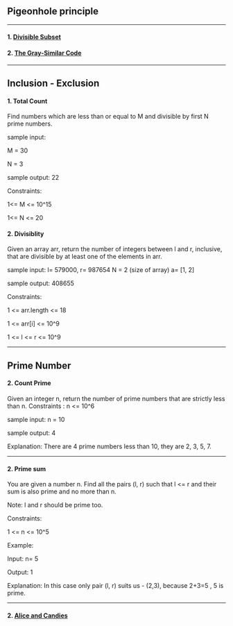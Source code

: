 ## Pigeonhole principle

---

#### 1. [ Divisible Subset ](https://www.codechef.com/problems/DIVSUBS)

#### 2. [ The Gray-Similar Code ](https://www.codechef.com/problems/GRAYSC)

---

## Inclusion - Exclusion

#### 1. Total Count

Find numbers which are less than or equal to M and divisible by first N prime numbers.

sample input:

M = 30

N = 3

sample output: 22

Constraints:

1<= M <= 10^15

1<= N <= 20

#### 2. Divisiblity

Given an array arr, return the number of integers between l and r, inclusive, that are divisible by at least one of the elements in arr.

sample input:
l= 579000, r= 987654
N = 2 (size of array)
a= [1, 2]

sample output: 408655

Constraints:

1 <= arr.length <= 18

1 <= arr[i] <= 10^9

1 <= l <= r <= 10^9

---

## Prime Number

#### 2. Count Prime

Given an integer n, return the number of prime numbers that are strictly less than n.
Constraints : n <= 10^6

sample input:
n = 10

sample output: 4

Explanation: There are 4 prime numbers less than 10, they are 2, 3, 5, 7.

---

#### 2. Prime sum

You are given a number n. Find all the pairs (l, r) such that l <= r and their sum is also prime and no more than n.

Note: l and r should be prime too.

Constraints:

1 <= n <= 10^5

Example:

Input: n= 5

Output: 1

Explanation:
In this case only pair (l, r) suits us - (2,3), because 2+3=5 , 5 is prime.

---

#### 2. [ Alice and Candies ](https://www.hackerearth.com/practice/math/number-theory/basic-number-theory-1/practice-problems/algorithm/lola-and-candies-36b57b1b/)
